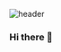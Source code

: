 ![header](https://capsule-render.vercel.app/api?type=Waving&color=gradient&customColorList=14,18,20,21,22,23,25&height=200&text=Mingyu&nbsp;Lee&fontAlign=70&fontAlignY=40&animation=twinkling)
### Hi there 👋
<!--
**01192mg/01192mg** is a ✨ _special_ ✨ repository because its `README.md` (this file) appears on your GitHub profile.

Here are some ideas to get you started:

- 🔭 I’m currently working on ...
- 🌱 I’m currently learning ...
- 👯 I’m looking to collaborate on ...
- 🤔 I’m looking for help with ...
- 💬 Ask me about ...
- 📫 How to reach me: ...
- 😄 Pronouns: ...
- ⚡ Fun fact: ...

[![Solved.ac Profile](http://mazassumnida.wtf/api/v2/generate_badge?boj=mingyu)](https://solved.ac/mingyu/)
-->


